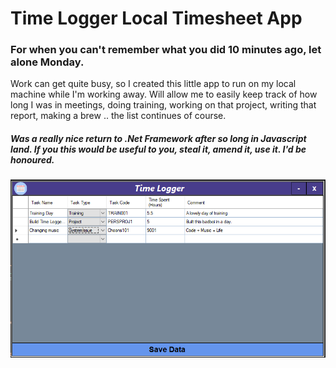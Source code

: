 ﻿# Time Logger Local Timesheet App

### For when you can't remember what you did 10 minutes ago, let alone Monday.

Work can get quite busy, so I created this little app to run on my local machine while I'm working away. 
Will allow me to easily keep track of how long I was in meetings, doing training, working on that project, 
writing that report, making a brew .. the list continues of course.

##### Was a really nice return to .Net Framework after so long in Javascript land. If you this would be useful to you, steal it, amend it, use it. I'd be honoured.

![Alt text](Assets/Preview.png?raw=true "Example Image")